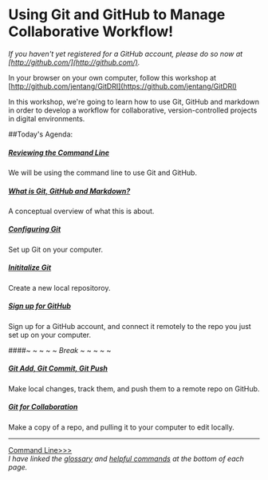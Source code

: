 # Using Git and GitHub to Manage Collaborative Workflow!

*If you haven't yet registered for a GitHub account, please do so now at [http://github.com/](http://github.com/).*

In your browser on your own computer, follow this workshop at [http://github.com/jentang/GitDRI](https://github.com/jentang/GitDRI)

In this workshop, we're going to learn how to use Git, GitHub and markdown in order to develop a workflow for collaborative, version-controlled projects in digital environments. 

##Today's Agenda:

##### [Reviewing the Command Line](commandline.md)
We will be using the command line to use Git and GitHub.

##### [What is Git, GitHub and Markdown?](concept.md)
A conceptual overview of what this is about.

##### [Configuring Git](gitconfig.md)
Set up Git on your computer.

##### [Inititalize Git](gitinit.md)
Create a new local repositoroy.

##### [Sign up for GitHub](github.md)
Sign up for a GitHub account, and connect it remotely to the repo you just set up on your computer.

####~ ~ ~ ~ ~ _Break_ ~ ~ ~ ~ ~

##### [Git Add, Git Commit, Git Push](gitaction.md)
Make local changes, track them, and push them to a remote repo on GitHub.

##### [Git for Collaboration](gitpull.md)
Make a copy of a repo, and pulling it to your computer to edit locally.

---
[Command Line>>>](commandline.md)  
_I have linked the [glossary](glossary.md) and [helpful commands](helpfulcommands.md) at the bottom of each page._
